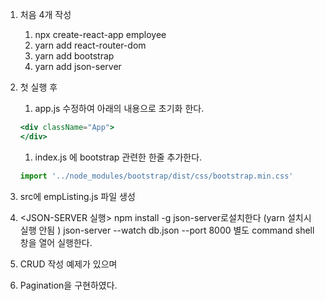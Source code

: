 1. 처음 4개 작성
    1. npx create-react-app employee
    2. yarn add react-router-dom
    3. yarn add bootstrap
    4. yarn add json-server

1. 첫 실행 후
    1. app.js 수정하여 아래의 내용으로 초기화 한다.
    
    ```jsx
    <div className="App">
    </div>
    ```
    
    1. index.js 에  bootstrap 관련한 한줄 추가한다.
    
    ```jsx
    import '../node_modules/bootstrap/dist/css/bootstrap.min.css'
    ```
    
2. src에  empListing.js 파일 생성
3. <JSON-SERVER 실행>
    npm install -g json-server로설치한다 (yarn 설치시 실행 안됨 )
    json-server --watch db.json --port 8000 별도 command shell 창을 열어 실행한다.

4. CRUD 작성 예제가 있으며
5. Pagination을 구현하였다.
